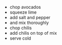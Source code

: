 * chop avocados
* squeeze lime
* add salt and pepper
* and mix thoroughly
* chop chilis
* add chilis on top of mix
* serve cold